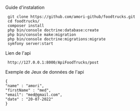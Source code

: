 Guide d'instalation
    
     git clone https://github.com/amori-github/foodtrucks.git
     cd foodtrucks/
     composer install
     php bin/console doctrine:database:create
     php bin/console make:migration
     php bin/console doctrine:migrations:migrate
     symfony server:start

Lien de l'api

     http://127.0.0.1:8000/ApiFoodTrucks/post

Exemple de Jeux de données de l'api
    
    {
    "name" : "amori",
    "firstName" : "med",
    "email": "med@gmail.com",
    "date" : "20-07-2022"
    }


 
     
 
